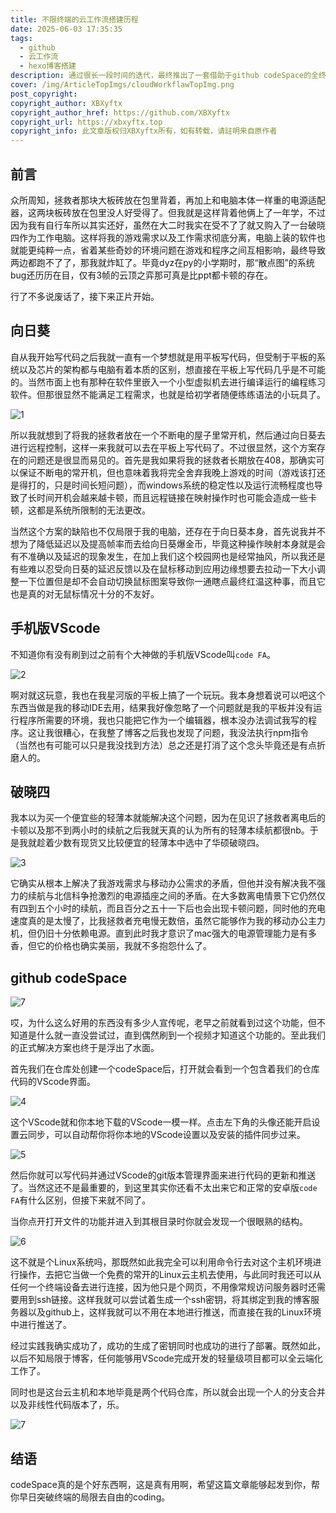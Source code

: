 ```yaml
---
title: 不限终端的云工作流搭建历程
date: 2025-06-03 17:35:35
tags:
  - github
  - 云工作流
  - hexo博客搭建
description: 通过很长一段时间的迭代，最终推出了一套借助于github codeSpace的全终端云工作流。
cover: /img/ArticleTopImgs/cloudWorkflawTopImg.png
post_copyright:
copyright_author: XBXyftx
copyright_author_href: https://github.com/XBXyftx
copyright_url: https://xbxyftx.top
copyright_info: 此文章版权归XBXyftx所有，如有转载，请註明来自原作者
---
```


## 前言

众所周知，拯救者那块大板砖放在包里背着，再加上和电脑本体一样重的电源适配器，这两块板砖放在包里没人好受得了。但我就是这样背着他俩上了一年学，不过因为我有自行车所以其实还好，虽然在大二时我实在受不了了就又购入了一台破晓四作为工作电脑。这样将我的游戏需求以及工作需求彻底分离，电脑上装的软件也就能更纯粹一点，省着某些奇妙的环境问题在游戏和程序之间互相影响，最终导致两边都跑不了了，那我就炸缸了。毕竟dyz在py的小学期时，那“散点图”的系统bug还历历在目，仅有3帧的云顶之弈那可真是比ppt都卡顿的存在。

行了不多说废话了，接下来正片开始。

## 向日葵

自从我开始写代码之后我就一直有一个梦想就是用平板写代码，但受制于平板的系统以及芯片的架构都与电脑有着本质的区别，想直接在平板上写代码几乎是不可能的。当然市面上也有那种在软件里嵌入一个小型虚拟机去进行编译运行的编程练习软件。但那很显然不能满足工程需求，也就是给初学者随便练练语法的小玩具了。

![1](CloudWorkflow/1.jpg)

所以我就想到了将我的拯救者放在一个不断电的屋子里常开机，然后通过向日葵去进行远程控制，这样一来我就可以去在平板上写代码了。不过很显然，这个方案存在的问题还是很显而易见的。首先是我如果将我的拯救者长期放在408，那确实可以保证不断电的常开机，但也意味着我将完全舍弃我晚上游戏的时间（游戏该打还是得打的，只是时间长短问题），而windows系统的稳定性以及运行流畅程度也导致了长时间开机会越来越卡顿，而且远程链接在映射操作时也可能会造成一些卡顿，这都是系统所限制的无法更改。

当然这个方案的缺陷也不仅局限于我的电脑，还存在于向日葵本身，首先说我并不想为了降低延迟以及提高帧率而去给向日葵爆金币，毕竟这种操作映射本身就是会有不准确以及延迟的现象发生，在加上我们这个校园网也是经常抽风，所以我还是有些难以忍受向日葵的延迟反馈以及在鼠标移动到应用边缘想要去拉动一下大小调整一下位置但是却不会自动切换鼠标图案导致你一通瞎点最终红温这种事，而且它也是真的对无鼠标情况十分的不友好。

## 手机版VScode

不知道你有没有刷到过之前有个大神做的手机版VScode叫`code FA`。

![2](CloudWorkflow/3.png)

啊对就这玩意，我也在我星河版的平板上搞了一个玩玩。我本身想着说可以吧这个东西当做是我的移动IDE去用，结果我好像忽略了一个问题就是我的平板并没有运行程序所需要的环境，我也只能把它作为一个编辑器，根本没办法调试我写的程序。这让我很糟心，在我整了博客之后我也发现了问题，我没法执行npm指令（当然也有可能可以只是我没找到方法）总之还是打消了这个念头毕竟还是有点折磨人的。

## 破晓四

我本以为买一个便宜些的轻薄本就能解决这个问题，因为在见识了拯救者离电后的卡顿以及那不到两小时的续航之后我就天真的认为所有的轻薄本续航都很nb。于是我就趁着少数有现货又比较便宜的轻薄本中选中了华硕破晓四。

![3](CloudWorkflow/4.jpg)

它确实从根本上解决了我游戏需求与移动办公需求的矛盾，但他并没有解决我不强力的续航与北信科争抢激烈的电源插座之间的矛盾。在大多数离电情景下它仍然仅有四到五个小时的续航，而且百分之五十一下后也会出现卡顿问题，同时他的充电速度真的是太慢了，比我拯救者充电慢无数倍，虽然它能够作为我的移动办公主力机，但仍旧十分依赖电源。直到此时我才意识了mac强大的电源管理能力是有多香，但它的价格也确实美丽，我就不多抱怨什么了。

## github codeSpace

![7](CloudWorkflow/8.png)

哎，为什么这么好用的东西没有多少人宣传呢，老早之前就看到过这个功能，但不知道是什么就一直没尝试过，直到偶然刷到一个视频才知道这个功能的。至此我们的正式解决方案也终于是浮出了水面。

首先我们在仓库处创建一个codeSpace后，打开就会看到一个包含着我们的仓库代码的VScode界面。

![4](CloudWorkflow/5.jpg)

这个VScode就和你本地下载的VScode一模一样。点击左下角的头像还能开启设置云同步，可以自动帮你将你本地的VScode设置以及安装的插件同步过来。

![5](CloudWorkflow/6.jpg)

然后你就可以写代码并通过VScode的git版本管理界面来进行代码的更新和推送了。当然这还不是最重要的，到这里其实你还看不太出来它和正常的安卓版`code FA`有什么区别，但接下来就不同了。

当你点开打开文件的功能并进入到其根目录时你就会发现一个很眼熟的结构。

![6](CloudWorkflow/7.jpg)

这不就是个Linux系统吗，那既然如此我完全可以利用命令行去对这个主机环境进行操作，去把它当做一个免费的常开的Linux云主机去使用，与此同时我还可以从任何一个终端设备去进行连接，因为他只是个网页，不用像常规访问服务器时还需要用到ssh链接。这样我就可以尝试着生成一个ssh密钥，将其绑定到我的博客服务器以及github上，这样我就可以不用在本地进行推送，而直接在我的Linux环境中进行推送了。

经过实践我确实成功了，成功的生成了密钥同时也成功的进行了部署。既然如此，以后不知局限于博客，任何能够用VScode完成开发的轻量级项目都可以全云端化工作了。

同时也是这台云主机和本地毕竟是两个代码仓库，所以就会出现一个人的分支合并以及非线性代码版本了，乐。

![7](CloudWorkflow/2.jpg)

## 结语

codeSpace真的是个好东西啊，这是真有用啊，希望这篇文章能够起发到你，帮你早日突破终端的局限去自由的coding。
